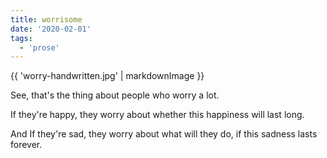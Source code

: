 ```yaml
---
title: worrisome
date: '2020-02-01'
tags:
  - 'prose'
---
```


{{ 'worry-handwritten.jpg' | markdownImage }}

See, that's the thing about people who worry a lot.

If they're happy, they worry about whether this happiness will last long.

And If they're sad, they worry about what will they do, if this sadness lasts forever.
